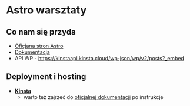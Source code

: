 # Astro warsztaty

## Co nam się przyda
- [Oficjana stron Astro](https://astro.build)
- [Dokumentacja](https://docs.astro.build)
- API WP - https://kinstaapi.kinsta.cloud/wp-json/wp/v2/posts?_embed

## Deployment i hosting
- [**Kinsta**](https://kinsta.com/application-hosting/)
  - warto też zajrzeć do [oficjalnej dokumentacji](https://docs.astro.build/en/guides/deploy/kinsta/) po instrukcje 
